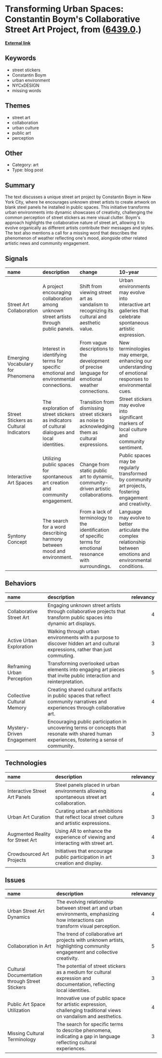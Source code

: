 # __Transforming Urban Spaces: Constantin Boym's Collaborative Street Art Project__, from ([6439.0](https://kghosh.substack.com/p/6439.0).)

__[External link](https://robwalker.substack.com/p/collaborating-with-strangers)__



## Keywords

* street stickers
* Constantin Boym
* urban environment
* NYCxDESIGN
* missing words

## Themes

* street art
* collaboration
* urban culture
* public art
* perception

## Other

* Category: art
* Type: blog post

## Summary

The text discusses a unique street art project by Constantin Boym in New York City, where he encourages unknown street artists to create artwork on blank steel panels he installed in public spaces. This initiative transforms urban environments into dynamic showcases of creativity, challenging the common perception of street stickers as mere visual clutter. Boym's approach highlights the collaborative nature of street art, allowing it to evolve organically as different artists contribute their messages and styles. The text also mentions a call for a missing word that describes the phenomenon of weather reflecting one's mood, alongside other related artistic news and community engagement.

## Signals

| name                                   | description                                                                                  | change                                                                                                        | 10-year                                                                                                          | driving-force                                                                                 |   relevancy |
|:---------------------------------------|:---------------------------------------------------------------------------------------------|:--------------------------------------------------------------------------------------------------------------|:-----------------------------------------------------------------------------------------------------------------|:----------------------------------------------------------------------------------------------|------------:|
| Street Art Collaboration               | A project encouraging collaboration among unknown street artists through public panels.      | Shift from viewing street art as vandalism to recognizing its cultural and aesthetic value.                   | Urban environments may evolve into interactive art galleries that celebrate spontaneous artistic expression.     | Increased appreciation for grassroots art movements and community engagement in urban spaces. |           4 |
| Emerging Vocabulary for Phenomena      | Interest in identifying terms for specific emotional and environmental connections.          | From vague descriptions to the development of precise language for emotional weather connections.             | New terminologies may emerge, enhancing our understanding of emotional responses to environmental cues.          | Desire for deeper emotional connections and understanding of human experiences.               |           3 |
| Street Stickers as Cultural Indicators | The exploration of street stickers as indicators of cultural dialogues and local identities. | Transition from dismissing street stickers as noise to acknowledging them as cultural expressions.            | Street stickers may evolve into significant markers of local culture and community sentiment.                    | Growing recognition of urban art as a vital aspect of community identity and expression.      |           4 |
| Interactive Art Spaces                 | Utilizing public spaces for spontaneous art creation and community engagement.               | Change from static public art to dynamic, community-driven artistic collaborations.                           | Public spaces may be regularly transformed by community art projects, fostering engagement and creativity.       | Desire for more inclusive and participatory art experiences in urban settings.                |           4 |
| Syntony Concept                        | The search for a word describing harmony between mood and environment.                       | From a lack of terminology to the identification of specific terms for emotional resonance with surroundings. | Language may evolve to better articulate the complex relationship between emotions and environmental conditions. | Increased focus on mental health and emotional well-being in relation to surroundings.        |           3 |

## Behaviors

| name                       | description                                                                                                                                   |   relevancy |
|:---------------------------|:----------------------------------------------------------------------------------------------------------------------------------------------|------------:|
| Collaborative Street Art   | Engaging unknown street artists through collaborative projects that transform public spaces into dynamic art displays.                        |           4 |
| Active Urban Exploration   | Walking through urban environments with a purpose to discover hidden art and cultural expressions, rather than just commuting.                |           3 |
| Reframing Urban Perception | Transforming overlooked urban elements into engaging art pieces that invite public interaction and reinterpretation.                          |           5 |
| Collective Cultural Memory | Creating shared cultural artifacts in public spaces that reflect community narratives and experiences through collaborative art.              |           4 |
| Mystery-Driven Engagement  | Encouraging public participation in uncovering terms or concepts that resonate with shared human experiences, fostering a sense of community. |           3 |

## Technologies

| name                             | description                                                                                |   relevancy |
|:---------------------------------|:-------------------------------------------------------------------------------------------|------------:|
| Interactive Street Art Panels    | Steel panels placed in urban environments allowing spontaneous street art collaboration.   |           4 |
| Urban Art Curation               | Curating urban art exhibitions that reflect local street culture and artistic expressions. |           3 |
| Augmented Reality for Street Art | Using AR to enhance the experience of viewing and interacting with street art.             |           4 |
| Crowdsourced Art Projects        | Initiatives that encourage public participation in art creation and display.               |           3 |

## Issues

| name                                           | description                                                                                                                        |   relevancy |
|:-----------------------------------------------|:-----------------------------------------------------------------------------------------------------------------------------------|------------:|
| Urban Street Art Dynamics                      | The evolving relationship between street art and urban environments, emphasizing how interactions can transform visual perception. |           4 |
| Collaboration in Art                           | The trend of collaborative art projects with unknown artists, highlighting community engagement and collective creativity.         |           5 |
| Cultural Documentation through Street Stickers | The potential of street stickers as a medium for cultural expression and documentation, reflecting local identities.               |           3 |
| Public Art Space Utilization                   | Innovative use of public space for artistic expression, challenging traditional views on vandalism and aesthetics.                 |           4 |
| Missing Cultural Terminology                   | The search for specific terms to describe phenomena, indicating a gap in language reflecting cultural experiences.                 |           3 |